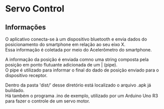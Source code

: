 # Servo Control
## Informações
O aplicativo conecta-se à um dispositivo bluetooth e envia dados do posicionamento do smartphone em relação ao seu eixo X.<br/>
Essa informação é coletada por meio do Acelerômetro do smartphone.

A informação da posição é enviada comno uma string composta pela posição em ponto flutuante adicionada de um | (pipe).<br/>
O pipe é utilizado para informar o final do dado de posição enviado para o dispositivo receptor.

Dentro da pasta 'dist/' desse diretório está localizado o arquivo .apk já buildado. <br/>
Há também o programa .ino de exemplo, utilizado por um Arduino Uno R3 para fazer o controle de um servo motor.
